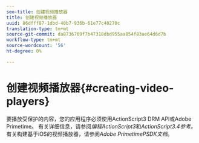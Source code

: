 ```yaml
---
seo-title: 创建视频播放器
title: 创建视频播放器
uuid: 86dfff87-1dbd-40b7-936b-61e77c40270c
translation-type: tm+mt
source-git-commit: da8736769f7b47318dbd955aa854f83ae64d6d7b
workflow-type: tm+mt
source-wordcount: '56'
ht-degree: 0%

---
```



# 创建视频播放器{#creating-video-players}

要播放受保护的内容，您的应用程序必须使用ActionScript3 DRM API或Adobe Primetime。 有关详细信息，请参阅&#x200B;*编程ActionScript3*&#x200B;和&#x200B;*ActionScript3.4参考。*&#x200B;有关构建基于iOS的视频播放器，请参阅&#x200B;*Adobe PrimetimePSDK文档*。
